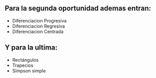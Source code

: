 ## Para la segunda oportunidad ademas entran: 
- Diferenciacion Progresiva
- Diferenciacion Regresiva
- Diferenciacion Centrada
## Y para la ultima: 
- Rectángulos
- Trapecios
- Simpson simple
